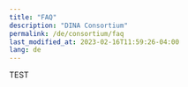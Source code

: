 ```yaml
---
title: "FAQ"
description: "DINA Consortium"
permalink: /de/consortium/faq
last_modified_at: 2023-02-16T11:59:26-04:00
lang: de
---
```


TEST
